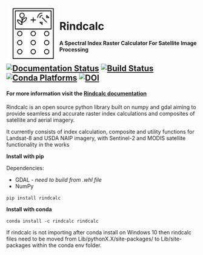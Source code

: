  <img align="left" src="./docs/source/rindcalc_logo.png" width="140" height="149.4"/> 

# Rindcalc

**A Spectral Index Raster Calculator For Satellite Image Processing**

[![Documentation Status](https://readthedocs.org/projects/rindcalc/badge/?version=latest)](https://rindcalc.readthedocs.io/en/latest/?badge=latest)
[![Build Status](https://travis-ci.org/ocsmit/rindcalc.svg?branch=master)](https://travis-ci.org/ocsmit/rindcalc)
[![Conda Platforms](https://anaconda.org/rindcalc/rindcalc/badges/platforms.svg)](https://anaconda.org/rindcalc/rindcalc)
[![DOI](https://zenodo.org/badge/232691170.svg)](https://zenodo.org/badge/latestdoi/232691170)
---

#### For more information visit the [Rindcalc documentation](https://rindcalc.readthedocs.io/en/latest/)

Rindcalc is an open source python library built on numpy and gdal aiming to
provide seamless and accurate raster index calculations and composites of 
satellite and aerial imagery.    

It currently consists of index calculation, composite and utility functions
for Landsat-8 and USDA NAIP imagery, with Sentinel-2 and MODIS satellite
functionality in the works

**Install with pip**

Dependencies:
 * GDAL - *need to build from .whl file* 
 * NumPy

```console
pip install rindcalc
```    

**Install with conda**

```console
conda install -c rindcalc rindcalc 
```
If rindcalc is not importing after conda install on Windows 10 then rindcalc 
files need to be moved from Lib/pythonX.X/site-packages/ to Lib/site-packages
within the conda env folder. 
